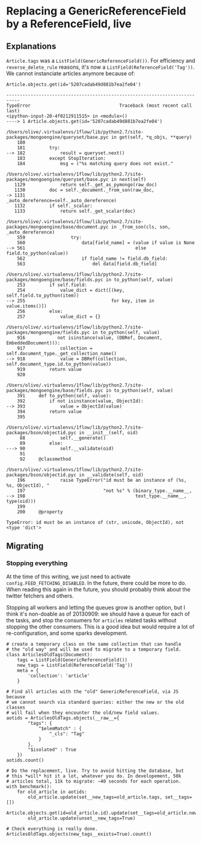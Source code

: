
# Replacing a GenericReferenceField by a ReferenceField, live

## Explanations

`Article.tags` was a `ListField(GenericReferenceField())`. For efficiency and `reverse_delete_rule` reasons, it's now a `ListField(ReferenceField('Tag'))`. We cannot instanciate articles anymore because of:

    Article.objects.get(id='5207cadab49d881b7ea2fe04')

    ---------------------------------------------------------------------------
    TypeError                                 Traceback (most recent call last)
    <ipython-input-20-4f0212911515> in <module>()
    ----> 1 Article.objects.get(id='5207cadab49d881b7ea2fe04')

    /Users/olive/.virtualenvs/1flow/lib/python2.7/site-packages/mongoengine/queryset/base.pyc in get(self, *q_objs, **query)
        180
        181         try:
    --> 182             result = queryset.next()
        183         except StopIteration:
        184             msg = ("%s matching query does not exist."

    /Users/olive/.virtualenvs/1flow/lib/python2.7/site-packages/mongoengine/queryset/base.pyc in next(self)
       1129             return self._get_as_pymongo(raw_doc)
       1130         doc = self._document._from_son(raw_doc,
    -> 1131                                        _auto_dereference=self._auto_dereference)
       1132         if self._scalar:
       1133             return self._get_scalar(doc)

    /Users/olive/.virtualenvs/1flow/lib/python2.7/site-packages/mongoengine/base/document.pyc in _from_son(cls, son, _auto_dereference)
        559                 try:
        560                     data[field_name] = (value if value is None
    --> 561                                         else field.to_python(value))
        562                     if field_name != field.db_field:
        563                         del data[field.db_field]

    /Users/olive/.virtualenvs/1flow/lib/python2.7/site-packages/mongoengine/base/fields.pyc in to_python(self, value)
        253         if self.field:
        254             value_dict = dict([(key, self.field.to_python(item))
    --> 255                                for key, item in value.items()])
        256         else:
        257             value_dict = {}

    /Users/olive/.virtualenvs/1flow/lib/python2.7/site-packages/mongoengine/fields.pyc in to_python(self, value)
        916            not isinstance(value, (DBRef, Document, EmbeddedDocument))):
        917             collection = self.document_type._get_collection_name()
    --> 918             value = DBRef(collection, self.document_type.id.to_python(value))
        919         return value
        920

    /Users/olive/.virtualenvs/1flow/lib/python2.7/site-packages/mongoengine/base/fields.pyc in to_python(self, value)
        391     def to_python(self, value):
        392         if not isinstance(value, ObjectId):
    --> 393             value = ObjectId(value)
        394         return value
        395

    /Users/olive/.virtualenvs/1flow/lib/python2.7/site-packages/bson/objectid.pyc in __init__(self, oid)
         88             self.__generate()
         89         else:
    ---> 90             self.__validate(oid)
         91
         92     @classmethod

    /Users/olive/.virtualenvs/1flow/lib/python2.7/site-packages/bson/objectid.pyc in __validate(self, oid)
        196             raise TypeError("id must be an instance of (%s, %s, ObjectId), "
        197                             "not %s" % (binary_type.__name__,
    --> 198                                         text_type.__name__, type(oid)))
        199
        200     @property

    TypeError: id must be an instance of (str, unicode, ObjectId), not <type 'dict'>

## Migrating

### Stopping everything

At the time of this writing, we just need to activate `config.FEED_FETCHING_DISABLED`. In the future, there could be more to do. When reading this again in the future, you should probably think about the twitter fetchers and others.

Stopping all workers and letting the queues grow is another option, but I think it's non-doable as of 20130909: we should have a queue for each of the tasks, and stop the consumers for `articles` related tasks without stopping the other consumers. This is a good idea but would require a lot of re-configuration, and some sparks development.


    # create a temporary class on the same collection that can handle
    # the "old way" and will be used to migrate to a temporary field.
    class ArticlesOldTags(Document):
        tags = ListField(GenericReferenceField())
        new_tags = ListField(ReferenceField('Tag'))
        meta = {
            'collection': 'article'
        }

    # Find all articles with the "old" GenericReferenceField, via JS because
    # we cannot search via standard queries: either the new or the old classes
    # will fail when they encounter the old/new field values.
    aotids = ArticlesOldTags.objects(__raw__={
            "tags": {
                "$elemMatch" : {
                    "_cls": "Tag"
                }
            },
            "$isolated" : True
        })
    aotids.count()

    # Do the replacement, live. Try to avoid hitting the database, but
    # this *will* hit it a lot, whatever you do. In developement, 50k
    # articles total, 11k to migrate: ~40 seconds for each operation.
    with benchmark():
        for old_article in aotids:
            old_article.update(set__new_tags=old_article.tags, set__tags=[])
            Article.objects.get(id=old_article.id).update(set__tags=old_article.new_tags)
            old_article.update(unset__new_tags=True)

    # Check everything is really done.
    ArticlesOldTags.objects(new_tags__exists=True).count()
